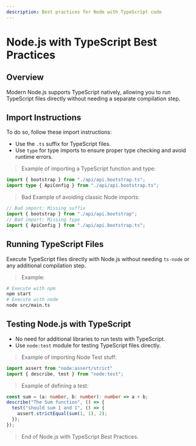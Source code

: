 ```yaml
---
description: Best practices for Node with TypeScript code
---
```

# Node.js with TypeScript Best Practices

## Overview
Modern Node.js supports TypeScript natively, allowing you to run TypeScript files directly without needing a separate compilation step. 

## Import Instructions

To do so, follow these import instructions:

- Use the `.ts` suffix for TypeScript files.
- Use `type` for type imports to ensure proper type checking and avoid runtime errors.


> Example of importing a TypeScript function and type:
```ts
import { bootstrap } from "./api/api.bootstrap.ts";
import type { ApiConfig } from "./api/api.bootstrap.ts";
```

> Bad Example of avoiding classic Node imports:
```ts
// Bad import: Missing suffix
import { bootstrap } from "./api/api.bootstrap";
// Bad import: Missing type
import { ApiConfig } from "./api/api.bootstrap.ts";
```

## Running TypeScript Files

Execute TypeScript files directly with Node.js without needing `ts-node` or any additional compilation step. 

> Example:
```bash
# Execute with npm
npm start
# Execute with node
node src/main.ts
```

## Testing Node.js with TypeScript

- No need for additional libraries to run tests with TypeScript. 
- Use `node:test` module for testing TypeScript files directly.

> Example of importing Node Test stuff:
```ts
import assert from "node:assert/strict"
import { describe, test } from "node:test";
```

> Example of defining a test:
```ts
const sum = (a: number, b: number): number => a + b;
describe("The Sum function", () => {
  test("should sum 1 and 1", () => {
    assert.strictEqual(sum(1, 1), 2);
  });
});
```

> End of Node.js with TypeScript Best Practices.